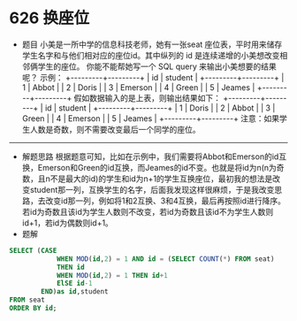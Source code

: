 ﻿# 626 换座位

* 题目
小美是一所中学的信息科技老师，她有一张seat 座位表，平时用来储存学生名字和与他们相对应的座位id。其中纵列的 id 是连续递增的小美想改变相邻俩学生的座位。
你能不能帮她写一个 SQL query 来输出小美想要的结果呢？
示例：
+---------+---------+
|    id   | student |
+---------+---------+
|    1    | Abbot   |
|    2    | Doris   |
|    3    | Emerson |
|    4    | Green   |
|    5    | Jeames  |
+---------+---------+
假如数据输入的是上表，则输出结果如下：
+---------+---------+
|    id   | student |
+---------+---------+
|    1    | Doris   |
|    2    | Abbot   |
|    3    | Green   |
|    4    | Emerson |
|    5    | Jeames  |
+---------+---------+
注意：如果学生人数是奇数，则不需要改变最后一个同学的座位。

---

* 解题思路
根据题意可知，比如在示例中，我们需要将Abbot和Emerson的id互换，Emerson和Green的id互换，而Jeames的id不变。也就是将id为n(n为奇数，且n不是最大的id)的学生和id为n+1的学生互换座位，最初我的想法是改变student那一列，互换学生的名字，后面我发现这样很麻烦，于是我改变思路，去改变id那一列，例如将1和2互换、3和4互换，最后再按照id进行降序。若id为奇数且该id为学生人数则不改变，若id为奇数且该id不为学生人数则id+1，若id为偶数则id+1。
* 题解
```sql
SELECT (CASE 
            WHEN MOD(id,2) = 1 AND id = (SELECT COUNT(*) FROM seat)
            THEN id
            WHEN MOD(id,2) = 1 THEN id+1
            ElSE id-1
        END)as id,student    
FROM seat
ORDER BY id;
```




